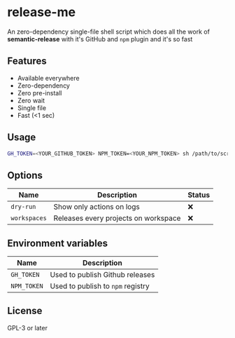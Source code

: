 # release-me

An zero-dependency single-file shell script which does all the work of **semantic-release** with it's GitHub and `npm` plugin and it's so fast

## Features

- Available everywhere
- Zero-dependency
- Zero pre-install
- Zero wait
- Single file
- Fast (<1 sec)

## Usage

```sh
GH_TOKEN=<YOUR_GITHUB_TOKEN> NPM_TOKEN=<YOUR_NPM_TOKEN> sh /path/to/script/release.sh
```

## Options

| Name         | Description                          | Status |
| ------------ | ------------------------------------ | ------ |
| `dry-run`    | Show only actions on logs            | ❌     |
| `workspaces` | Releases every projects on workspace | ❌     |

## Environment variables

| Name        | Description                       |
| ----------- | --------------------------------- |
| `GH_TOKEN`  | Used to publish Github releases   |
| `NPM_TOKEN` | Used to publish to `npm` registry |

## License

GPL-3 or later
